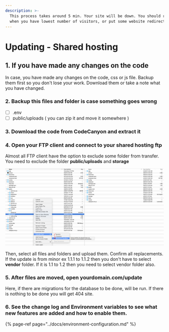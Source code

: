 ```yaml
---
description: >-
  This process takes around 5 min. Your site will be down. You should run it
  when you have lowest number of visitors, or put some website redirect.
---
```


# Updating - Shared hosting

## 1. If you have made any changes on the code

In case, you have made any changes on the code, css or js file. Backup them first so you don't lose your work. Download them or take a note what you have changed. 

### 2. Backup this files and folder is case something goes wrong

* [ ] .env
* [ ] public/uploads  \( you can zip it and move it somewhere \)

### 3. Download the code from CodeCanyon and extract it

### 4. Open your FTP client and connect to your shared hosting ftp 

Almost all FTP client have the option to exclude some folder from transfer.   
You need to exclude the folder **public/uploads** and  **storage**

![](../.gitbook/assets/exclude.png)

Then, select all  files and folders and upload them. Confirm all replacements. If the update is from minor ex 1.1.1 to 1.1.2 then you don't have to select **vendor** folder. If it is 1.1 to 1.2 then you need to select vendor folder also. 

### 5. After files are moved, open yourdomain.com/update

Here, if there are migrations for the database to be done, will be run. If there is nothing to be done you will get 404 site. 

### 6. See the change log and Environment variables to see what new features are added and how to enable them. 

{% page-ref page="../docs/environment-configuration.md" %}





###   





